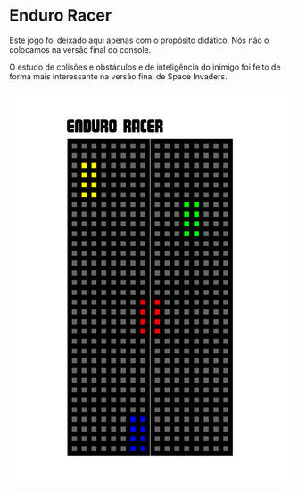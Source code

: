 # Enduro Racer
Este jogo foi deixado aqui apenas com o propósito didático.
Nós não o colocamos na versão final do console.

O estudo de colisões e obstáculos e de inteligência do inimigo
foi feito de forma mais interessante na versão final de Space
Invaders.

![Enduro](https://github.com/djairjr/oficina_CircuitPython/blob/main/aula_15_Enduro_Racer/Enduro.png)
